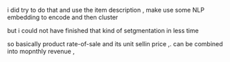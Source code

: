 i did try to do that and use the item description , make use some NLP embedding to encode and then cluster 

but i could not have finished that kind of setgmentation in less time

so basically product rate-of-sale and its unit sellin price ,. can be combined into mopnthly revenue ,
